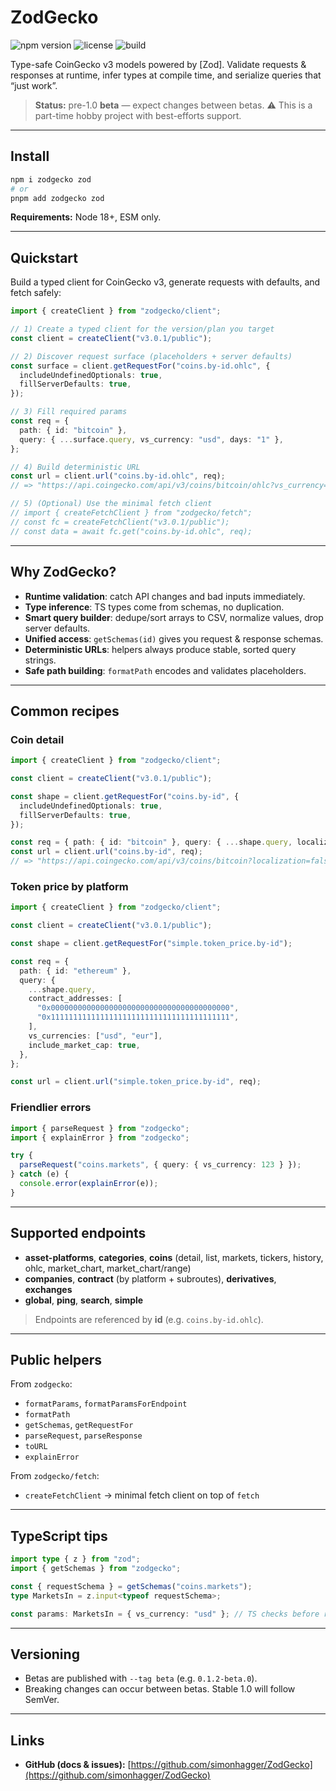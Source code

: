 # ZodGecko

![npm version](https://img.shields.io/npm/v/zodgecko?color=brightgreen&label=npm) ![license](https://img.shields.io/github/license/simonhagger/ZodGecko) ![build](https://img.shields.io/github/actions/workflow/status/simonhagger/ZodGecko/ci.yml?branch=main)

Type-safe CoinGecko v3 models powered by \[Zod].
Validate requests & responses at runtime, infer types at compile time, and serialize queries that “just work”.

> **Status:** pre-1.0 **beta** — expect changes between betas.
> ⚠️ This is a part-time hobby project with best-efforts support.

---

## Install

```bash
npm i zodgecko zod
# or
pnpm add zodgecko zod
```

**Requirements:** Node 18+, ESM only.

---

## Quickstart

Build a typed client for CoinGecko v3, generate requests with defaults, and fetch safely:

```ts
import { createClient } from "zodgecko/client";

// 1) Create a typed client for the version/plan you target
const client = createClient("v3.0.1/public");

// 2) Discover request surface (placeholders + server defaults)
const surface = client.getRequestFor("coins.by-id.ohlc", {
  includeUndefinedOptionals: true,
  fillServerDefaults: true,
});

// 3) Fill required params
const req = {
  path: { id: "bitcoin" },
  query: { ...surface.query, vs_currency: "usd", days: "1" },
};

// 4) Build deterministic URL
const url = client.url("coins.by-id.ohlc", req);
// => "https://api.coingecko.com/api/v3/coins/bitcoin/ohlc?vs_currency=usd&days=1"

// 5) (Optional) Use the minimal fetch client
// import { createFetchClient } from "zodgecko/fetch";
// const fc = createFetchClient("v3.0.1/public");
// const data = await fc.get("coins.by-id.ohlc", req);
```

---

## Why ZodGecko?

- **Runtime validation**: catch API changes and bad inputs immediately.
- **Type inference**: TS types come from schemas, no duplication.
- **Smart query builder**: dedupe/sort arrays to CSV, normalize values, drop server defaults.
- **Unified access**: `getSchemas(id)` gives you request & response schemas.
- **Deterministic URLs**: helpers always produce stable, sorted query strings.
- **Safe path building**: `formatPath` encodes and validates placeholders.

---

## Common recipes

### Coin detail

```ts
import { createClient } from "zodgecko/client";

const client = createClient("v3.0.1/public");

const shape = client.getRequestFor("coins.by-id", {
  includeUndefinedOptionals: true,
  fillServerDefaults: true,
});

const req = { path: { id: "bitcoin" }, query: { ...shape.query, localization: false } };
const url = client.url("coins.by-id", req);
// => "https://api.coingecko.com/api/v3/coins/bitcoin?localization=false"
```

### Token price by platform

```ts
import { createClient } from "zodgecko/client";

const client = createClient("v3.0.1/public");

const shape = client.getRequestFor("simple.token_price.by-id");

const req = {
  path: { id: "ethereum" },
  query: {
    ...shape.query,
    contract_addresses: [
      "0x0000000000000000000000000000000000000000",
      "0x1111111111111111111111111111111111111111",
    ],
    vs_currencies: ["usd", "eur"],
    include_market_cap: true,
  },
};

const url = client.url("simple.token_price.by-id", req);
```

### Friendlier errors

```ts
import { parseRequest } from "zodgecko";
import { explainError } from "zodgecko";

try {
  parseRequest("coins.markets", { query: { vs_currency: 123 } });
} catch (e) {
  console.error(explainError(e));
}
```

---

## Supported endpoints

- **asset-platforms**, **categories**, **coins** (detail, list, markets, tickers, history, ohlc, market_chart, market_chart/range)
- **companies**, **contract** (by platform + subroutes), **derivatives**, **exchanges**
- **global**, **ping**, **search**, **simple**

> Endpoints are referenced by **id** (e.g. `coins.by-id.ohlc`).

---

## Public helpers

From `zodgecko`:

- `formatParams`, `formatParamsForEndpoint`
- `formatPath`
- `getSchemas`, `getRequestFor`
- `parseRequest`, `parseResponse`
- `toURL`
- `explainError`

From `zodgecko/fetch`:

- `createFetchClient` → minimal fetch client on top of `fetch`

---

## TypeScript tips

```ts
import type { z } from "zod";
import { getSchemas } from "zodgecko";

const { requestSchema } = getSchemas("coins.markets");
type MarketsIn = z.input<typeof requestSchema>;

const params: MarketsIn = { vs_currency: "usd" }; // TS checks before runtime
```

---

## Versioning

- Betas are published with `--tag beta` (e.g. `0.1.2-beta.0`).
- Breaking changes can occur between betas. Stable 1.0 will follow SemVer.

---

## Links

- **GitHub (docs & issues):** [https://github.com/simonhagger/ZodGecko](https://github.com/simonhagger/ZodGecko)
